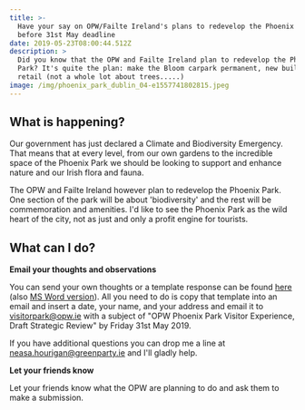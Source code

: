 ```yaml
---
title: >-
  Have your say on OPW/Failte Ireland's plans to redevelop the Phoenix Park
  before 31st May deadline
date: 2019-05-23T08:00:44.512Z
description: >
  Did you know that the OPW and Failte Ireland plan to redevelop the Phoenix
  Park? It's quite the plan: make the Bloom carpark permanent, new buildings and
  retail (not a whole lot about trees.....)
image: /img/phoenix_park_dublin_04-e1557741802815.jpeg
---
```

## What is happening?

Our government has just declared a Climate and Biodiversity Emergency. That means that at every level, from our own gardens to the incredible space of the Phoenix Park we should be looking to support and enhance nature and our Irish flora and fauna. 

The OPW and Failte Ireland however plan to redevelop the Phoenix Park. One section of the park will be about 'biodiversity' and the rest will be commemoration and amenities. I'd like to see the Phoenix Park as the wild heart of the city, not as just and only a profit engine for tourists.

## What can I do?

**Email your thoughts and observations**

You can send your own thoughts or a template response can be found [here](/docs/TemplateResponsePhoenixPark.pdf) (also [MS Word version](/docs/TemplateResponsePhoenixPark.doc)). All you need to do is copy that template into an email and insert a date, your name, and your address and email it to [visitorpark@opw.ie](mailto:visitorpark@opw.ie?subject=OPW%20Phoenix%20Park%20Visitor%20Experience%2C%20Draft%20Strategic%20Review) with a subject of "OPW Phoenix Park Visitor Experience, Draft Strategic Review" by Friday 31st May 2019.

If you have additional questions you can drop me a line at [neasa.hourigan@greenparty.ie](neasa.hourigan@greenparty.ie) and I'll gladly help.

**Let your friends know**

Let your friends know what the OPW are planning to do and ask them to make a submission.
